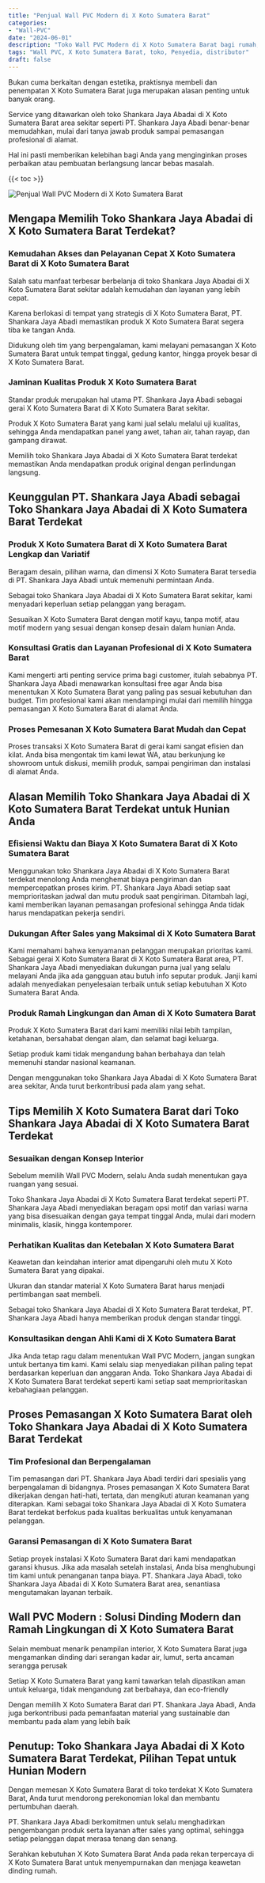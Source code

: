```yaml
---
title: "Penjual Wall PVC Modern di X Koto Sumatera Barat"
categories: 
- "Wall-PVC"
date: "2024-06-01"
description: "Toko Wall PVC Modern di X Koto Sumatera Barat bagi rumah, perkantoran, serta ritel. Material unggulan, beragam motif, warna modern, dengan servis penempatan ditangani oleh teknisi profesional dan kepastian resmi!|Jasa penyediaan Wall PVC Modern di X Koto Sumatera Barat untuk kebutuhan tempat tinggal, office, maupun toko, beserta panel terbaik dan penempatan oleh teknisi profesional dan garansi resmi.|Solusi Wall PVC Modern di X Koto Sumatera Barat yang terbukti untuk hunian, office, dan gerai, bersama produk berkualitas dan pemasangan dikerjakan oleh tenaga ahli berpengalaman dan kepastian resmi.|Penyediaan Wall PVC Modern di X Koto Sumatera Barat bagi rumah, kantor, serta ritel, dengan panel unggulan dan penempatan ditangani oleh tim profesional, lengkap dengan jaminan resmi.}"
tags: "Wall PVC, X Koto Sumatera Barat, toko, Penyedia, distributor"
draft: false
---
```


Bukan cuma berkaitan dengan estetika, praktisnya membeli dan penempatan X Koto Sumatera Barat juga merupakan alasan penting untuk banyak orang.

Service yang ditawarkan oleh toko Shankara Jaya Abadai di X Koto Sumatera Barat area sekitar seperti PT. Shankara Jaya Abadi benar-benar memudahkan, mulai dari tanya jawab produk sampai pemasangan profesional di alamat.

Hal ini pasti memberikan kelebihan bagi Anda yang menginginkan proses perbaikan atau pembuatan berlangsung lancar bebas masalah.

{{< toc >}}

![Penjual Wall PVC Modern di X Koto Sumatera Barat](/images/Wall-PVC/Penjual-Wall-PVC-Modern-di-X-Koto-Sumatera-Barat.png)


## Mengapa Memilih Toko Shankara Jaya Abadai di X Koto Sumatera Barat Terdekat?

### Kemudahan Akses dan Pelayanan Cepat X Koto Sumatera Barat di X Koto Sumatera Barat

Salah satu manfaat terbesar berbelanja di toko Shankara Jaya Abadai di X Koto Sumatera Barat sekitar adalah kemudahan dan layanan yang lebih cepat.

Karena berlokasi di tempat yang strategis di X Koto Sumatera Barat, PT. Shankara Jaya Abadi memastikan produk X Koto Sumatera Barat segera tiba ke tangan Anda.

Didukung oleh tim yang berpengalaman, kami melayani pemasangan X Koto Sumatera Barat untuk tempat tinggal, gedung kantor, hingga proyek besar di X Koto Sumatera Barat.

### Jaminan Kualitas Produk X Koto Sumatera Barat

Standar produk merupakan hal utama PT. Shankara Jaya Abadi sebagai gerai X Koto Sumatera Barat di X Koto Sumatera Barat sekitar.

Produk X Koto Sumatera Barat yang kami jual selalu melalui uji kualitas, sehingga Anda mendapatkan panel yang awet, tahan air, tahan rayap, dan gampang dirawat.

Memilih toko Shankara Jaya Abadai di X Koto Sumatera Barat terdekat memastikan Anda mendapatkan produk original dengan perlindungan langsung.

## Keunggulan PT. Shankara Jaya Abadi sebagai Toko Shankara Jaya Abadai di X Koto Sumatera Barat Terdekat

### Produk X Koto Sumatera Barat di X Koto Sumatera Barat Lengkap dan Variatif

Beragam desain, pilihan warna, dan dimensi X Koto Sumatera Barat tersedia di PT. Shankara Jaya Abadi untuk memenuhi permintaan Anda.

Sebagai toko Shankara Jaya Abadai di X Koto Sumatera Barat sekitar, kami menyadari keperluan setiap pelanggan yang beragam.

Sesuaikan X Koto Sumatera Barat dengan motif kayu, tanpa motif, atau motif modern yang sesuai dengan konsep desain dalam hunian Anda.

### Konsultasi Gratis dan Layanan Profesional di X Koto Sumatera Barat

Kami mengerti arti penting service prima bagi customer, itulah sebabnya PT. Shankara Jaya Abadi menawarkan konsultasi free agar Anda bisa menentukan X Koto Sumatera Barat yang paling pas sesuai kebutuhan dan budget. Tim profesional kami akan mendampingi mulai dari memilih hingga pemasangan X Koto Sumatera Barat di alamat Anda.

### Proses Pemesanan X Koto Sumatera Barat Mudah dan Cepat

Proses transaksi X Koto Sumatera Barat di gerai kami sangat efisien dan kilat. Anda bisa mengontak tim kami lewat WA, atau berkunjung ke showroom untuk diskusi, memilih produk, sampai pengiriman dan instalasi di alamat Anda.

## Alasan Memilih Toko Shankara Jaya Abadai di X Koto Sumatera Barat Terdekat untuk Hunian Anda

### Efisiensi Waktu dan Biaya X Koto Sumatera Barat di X Koto Sumatera Barat

Menggunakan toko Shankara Jaya Abadai di X Koto Sumatera Barat terdekat menolong Anda menghemat biaya pengiriman dan mempercepatkan proses kirim. PT. Shankara Jaya Abadi setiap saat memprioritaskan jadwal dan mutu produk saat pengiriman. Ditambah lagi, kami memberikan layanan pemasangan profesional sehingga Anda tidak harus mendapatkan pekerja sendiri.

### Dukungan After Sales yang Maksimal di X Koto Sumatera Barat

Kami memahami bahwa kenyamanan pelanggan merupakan prioritas kami. Sebagai gerai X Koto Sumatera Barat di X Koto Sumatera Barat area, PT. Shankara Jaya Abadi menyediakan dukungan purna jual yang selalu melayani Anda jika ada gangguan atau butuh info seputar produk. Janji kami adalah menyediakan penyelesaian terbaik untuk setiap kebutuhan X Koto Sumatera Barat Anda.

### Produk Ramah Lingkungan dan Aman di X Koto Sumatera Barat

Produk X Koto Sumatera Barat dari kami memiliki nilai lebih tampilan, ketahanan, bersahabat dengan alam, dan selamat bagi keluarga.

Setiap produk kami tidak mengandung bahan berbahaya dan telah memenuhi standar nasional keamanan.

Dengan menggunakan toko Shankara Jaya Abadai di X Koto Sumatera Barat area sekitar, Anda turut berkontribusi pada alam yang sehat.

## Tips Memilih X Koto Sumatera Barat dari Toko Shankara Jaya Abadai di X Koto Sumatera Barat Terdekat

### Sesuaikan dengan Konsep Interior 

Sebelum memilih Wall PVC Modern, selalu Anda sudah menentukan gaya ruangan yang sesuai.

Toko Shankara Jaya Abadai di X Koto Sumatera Barat terdekat seperti PT. Shankara Jaya Abadi menyediakan beragam opsi motif dan variasi warna yang bisa disesuaikan dengan gaya tempat tinggal Anda, mulai dari modern minimalis, klasik, hingga kontemporer.

### Perhatikan Kualitas dan Ketebalan X Koto Sumatera Barat

Keawetan dan keindahan interior amat dipengaruhi oleh mutu X Koto Sumatera Barat yang dipakai.

Ukuran dan standar material X Koto Sumatera Barat harus menjadi pertimbangan saat membeli.

Sebagai toko Shankara Jaya Abadai di X Koto Sumatera Barat terdekat, PT. Shankara Jaya Abadi hanya memberikan produk dengan standar tinggi.

### Konsultasikan dengan Ahli Kami di X Koto Sumatera Barat

Jika Anda tetap ragu dalam menentukan Wall PVC Modern, jangan sungkan untuk bertanya tim kami. Kami selalu siap menyediakan pilihan paling tepat berdasarkan keperluan dan anggaran Anda. Toko Shankara Jaya Abadai di X Koto Sumatera Barat terdekat seperti kami setiap saat memprioritaskan kebahagiaan pelanggan.

## Proses Pemasangan X Koto Sumatera Barat oleh Toko Shankara Jaya Abadai di X Koto Sumatera Barat Terdekat

### Tim Profesional dan Berpengalaman

Tim pemasangan dari PT. Shankara Jaya Abadi terdiri dari spesialis yang berpengalaman di bidangnya. Proses pemasangan X Koto Sumatera Barat dikerjakan dengan hati-hati, tertata, dan mengikuti aturan keamanan yang diterapkan. Kami sebagai toko Shankara Jaya Abadai di X Koto Sumatera Barat terdekat berfokus pada kualitas berkualitas untuk kenyamanan pelanggan.

### Garansi Pemasangan di X Koto Sumatera Barat

Setiap proyek instalasi X Koto Sumatera Barat dari kami mendapatkan garansi khusus. Jika ada masalah setelah instalasi, Anda bisa menghubungi tim kami untuk penanganan tanpa biaya. PT. Shankara Jaya Abadi, toko Shankara Jaya Abadai di X Koto Sumatera Barat area, senantiasa mengutamakan layanan terbaik.

##  Wall PVC Modern : Solusi Dinding Modern dan Ramah Lingkungan di X Koto Sumatera Barat

Selain membuat menarik penampilan interior, X Koto Sumatera Barat juga mengamankan dinding dari serangan kadar air, lumut, serta ancaman serangga perusak

Setiap X Koto Sumatera Barat yang kami tawarkan telah dipastikan aman untuk keluarga, tidak mengandung zat berbahaya, dan eco-friendly

Dengan memilih X Koto Sumatera Barat dari PT. Shankara Jaya Abadi, Anda juga berkontribusi pada pemanfaatan material yang sustainable dan membantu pada alam yang lebih baik

## Penutup: Toko Shankara Jaya Abadai di X Koto Sumatera Barat Terdekat, Pilihan Tepat untuk Hunian Modern

Dengan memesan X Koto Sumatera Barat di toko terdekat X Koto Sumatera Barat, Anda turut mendorong perekonomian lokal dan membantu pertumbuhan daerah.

PT. Shankara Jaya Abadi berkomitmen untuk selalu menghadirkan pengembangan produk serta layanan after sales yang optimal, sehingga setiap pelanggan dapat merasa tenang dan senang.

Serahkan kebutuhan X Koto Sumatera Barat Anda pada rekan terpercaya di X Koto Sumatera Barat untuk menyempurnakan dan menjaga keawetan dinding rumah.